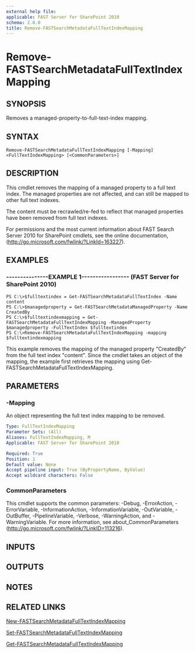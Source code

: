 ```yaml
---
external help file: 
applicable: FAST Server for SharePoint 2010
schema: 2.0.0
title: Remove-FASTSearchMetadataFullTextIndexMapping
---
```


# Remove-FASTSearchMetadataFullTextIndexMapping

## SYNOPSIS
Removes a managed-property-to-full-text-index mapping.

## SYNTAX

```
Remove-FASTSearchMetadataFullTextIndexMapping [-Mapping] <FullTextIndexMapping> [<CommonParameters>]
```

## DESCRIPTION
This cmdlet removes the mapping of a managed property to a full text index.
The managed properties are not affected, and can still be mapped to other full text indexes.

The content must be recrawled/re-fed to reflect that managed properties have been removed from full text indexes.

For permissions and the most current information about FAST Search Server 2010 for SharePoint cmdlets, see the online documentation, (http://go.microsoft.com/fwlink/?LinkId=163227).

## EXAMPLES

### ---------------EXAMPLE 1----------------- (FAST Server for SharePoint 2010)
```
PS C:\>$fulltextindex = Get-FASTSearchMetadataFullTextIndex -Name content
PS C:\>$managedproperty = Get-FASTSearchMetadataManagedProperty -Name CreatedBy
PS C:\>$fulltextindexmapping = Get-FASTSearchMetadataFullTextIndexMapping -ManagedProperty $managedproperty -FullTextIndex $fulltextindex
PS C:\>Remove-FASTSearchMetadataFullTextIndexMapping -mapping $fulltextindexmapping
```

This example removes the mapping of the managed property "CreatedBy" from the full text index "content".
Since the cmdlet takes an object of the mapping, the example first retrieves the mapping using Get-FASTSearchMetadataFullTextIndexMapping.

## PARAMETERS

### -Mapping
An object representing the full text index mapping to be removed.

```yaml
Type: FullTextIndexMapping
Parameter Sets: (All)
Aliases: FullTextIndexMapping, M
Applicable: FAST Server for SharePoint 2010

Required: True
Position: 1
Default value: None
Accept pipeline input: True (ByPropertyName, ByValue)
Accept wildcard characters: False
```

### CommonParameters
This cmdlet supports the common parameters: -Debug, -ErrorAction, -ErrorVariable, -InformationAction, -InformationVariable, -OutVariable, -OutBuffer, -PipelineVariable, -Verbose, -WarningAction, and -WarningVariable. For more information, see about_CommonParameters (http://go.microsoft.com/fwlink/?LinkID=113216).

## INPUTS

## OUTPUTS

## NOTES

## RELATED LINKS

[New-FASTSearchMetadataFullTextIndexMapping](New-FASTSearchMetadataFullTextIndexMapping.md)

[Set-FASTSearchMetadataFullTextIndexMapping](Set-FASTSearchMetadataFullTextIndexMapping.md)

[Get-FASTSearchMetadataFullTextIndexMapping](Get-FASTSearchMetadataFullTextIndexMapping.md)

